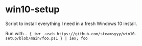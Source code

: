 # win10-setup
Script to install everything I need in a fresh Windows 10 install.

Run with `. { iwr -useb https://github.com/steamsyyy/win10-setup/blob/main/foo.ps1 } | iex; foo`
